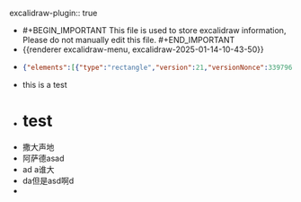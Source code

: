 excalidraw-plugin:: true

- #+BEGIN_IMPORTANT
  This file is used to store excalidraw information, Please do not manually edit this file.
  #+END_IMPORTANT
- {{renderer excalidraw-menu, excalidraw-2025-01-14-10-43-50}}
- ```json
  {"elements":[{"type":"rectangle","version":21,"versionNonce":339796639,"isDeleted":false,"id":"pJUAQAzZF65nwl_ijUHV2","fillStyle":"solid","strokeWidth":2,"strokeStyle":"solid","roughness":1,"opacity":100,"angle":0,"x":489,"y":204,"strokeColor":"#1e1e1e","backgroundColor":"transparent","width":406,"height":245,"seed":15678929,"groupIds":[],"frameId":null,"roundness":{"type":3},"boundElements":[],"updated":1736840565157,"link":null,"locked":false},{"id":"IQg4igVm4kA5yHX-BnCE3","type":"diamond","x":1094,"y":302,"width":330,"height":284,"angle":0,"strokeColor":"#1e1e1e","backgroundColor":"transparent","fillStyle":"solid","strokeWidth":2,"strokeStyle":"solid","roughness":1,"opacity":100,"groupIds":[],"frameId":null,"roundness":{"type":2},"seed":145884895,"version":12,"versionNonce":1760686143,"isDeleted":false,"boundElements":null,"updated":1736840566546,"link":null,"locked":false},{"id":"HjwUssNmorAPVndp3p43M","type":"arrow","x":894,"y":517,"width":102,"height":223,"angle":0,"strokeColor":"#1e1e1e","backgroundColor":"transparent","fillStyle":"solid","strokeWidth":2,"strokeStyle":"solid","roughness":1,"opacity":100,"groupIds":[],"frameId":null,"roundness":{"type":2},"seed":761227537,"version":12,"versionNonce":367028671,"isDeleted":false,"boundElements":null,"updated":1736840568413,"link":null,"locked":false,"points":[[0,0],[102,223]],"lastCommittedPoint":null,"startBinding":null,"endBinding":null,"startArrowhead":null,"endArrowhead":"arrow"},{"id":"5Dvqi-Ctfy3qNmzQDgHe_","type":"diamond","x":1132,"y":537,"width":70,"height":129,"angle":0,"strokeColor":"#1e1e1e","backgroundColor":"transparent","fillStyle":"solid","strokeWidth":2,"strokeStyle":"solid","roughness":1,"opacity":100,"groupIds":[],"frameId":null,"roundness":{"type":2},"seed":2068805521,"version":7,"versionNonce":1518261969,"isDeleted":false,"boundElements":null,"updated":1736840569879,"link":null,"locked":false}],"files":{},"appState":{"gridSize":null,"viewBackgroundColor":"#ffffff","zoom":{"value":1},"offsetTop":20,"offsetLeft":0,"scrollX":0,"scrollY":0,"viewModeEnabled":false,"zenModeEnabled":false}}
  ```
- this is a test
- # test
- 撒大声地
- 阿萨德asad
- ad a谁大
- da但是asd啊d
-